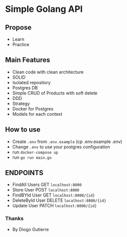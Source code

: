 # Simple Golang API
## Propose
- Learn
- Practice

## Main Features
- Clean code with clean architecture
- SOLID
- Isolated repository
- Postgres DB
- Simple CRUD of Products with soft delete
- DDD
- Strategy
- Docker for Postgres
- Models for each context

## How to use
- Create `.env` from `.env.example` (cp .env.example .env) 
- Change `.env` to use your postgres configuration
- run `docker-compose up`
- run `go run main.go`

## ENDPOINTS
- FindAll Users GET `localhost:8000`
- Store User POST `localhost:8000`
- FindBYId User GET `localhost:8000/{id}`
- DeleteById User DELETE `localhost:8000/{id}`
- Update User PATCH `localhost:8000/{id}`

### Thanks
- By Diogo Gutierre